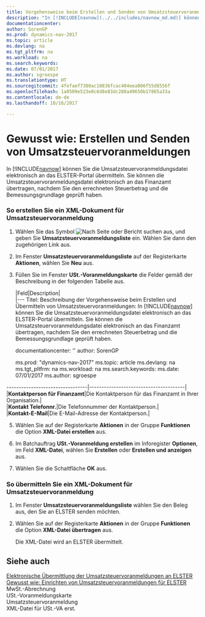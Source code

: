 ```yaml
---
title: Vorgehensweise beim Erstellen und Senden von Umsatzsteuervoranmeldungen
description: "In [!INCLUDE[navnow](../../includes/navnow_md.md)] können Sie die Umsatzsteuervoranmeldungsdatei elektronisch an das ELSTER-Portal übermitteln. Sie können die Umsatzsteuervoranmeldungsdatei elektronisch an das Finanzamt übertragen, nachdem Sie den errechneten Steuerbetrag und die Bemessungsgrundlage geprüft haben."
documentationcenter: 
author: SorenGP
ms.prod: dynamics-nav-2017
ms.topic: article
ms.devlang: na
ms.tgt_pltfrm: na
ms.workload: na
ms.search.keywords: 
ms.date: 07/01/2017
ms.author: sgroespe
ms.translationtype: HT
ms.sourcegitcommit: 4fefaef7380ac10836fcac404eea006f55d8556f
ms.openlocfilehash: 1a0509e523e0c6d8e83dc288a49650b17865a33a
ms.contentlocale: de-de
ms.lasthandoff: 10/16/2017

---
```

# <a name="how-to-create-and-submit-sales-vat-advance-notifications"></a>Gewusst wie: Erstellen und Senden von Umsatzsteuervoranmeldungen
In [!INCLUDE[navnow](../../includes/navnow_md.md)] können Sie die Umsatzsteuervoranmeldungsdatei elektronisch an das ELSTER-Portal übermitteln. Sie können die Umsatzsteuervoranmeldungsdatei elektronisch an das Finanzamt übertragen, nachdem Sie den errechneten Steuerbetrag und die Bemessungsgrundlage geprüft haben.  
  
### <a name="to-create-an-xml-document-for-sales-vat-advance-notification"></a>So erstellen Sie ein XML-Dokument für Umsatzsteuervoranmeldung  
  
1.  Wählen Sie das Symbol ![Nach Seite oder Bericht suchen](media/ui-search/search_small.png "Symbol „Nach Seite oder Bericht suchen”") aus, und geben Sie **Umsatzsteuervoranmeldungsliste** ein. Wählen Sie dann den zugehörigen Link aus.  
  
2.  Im Fenster **Umsatzsteuervoranmeldungsliste** auf der Registerkarte **Aktionen**, wählen Sie **Neu** aus.  
  
3.  Füllen Sie im Fenster **USt.-Voranmeldungskarte** die Felder gemäß der Beschreibung in der folgenden Tabelle aus.  
  
    |Feld|Description|  
    |---
    Titel: Beschreibung der Vorgehensweise beim Erstellen und Übermitteln von Umsatzsteuervoranmeldungen: In [!INCLUDE[navnow](../../includes/navnow_md.md)] können Sie die Umsatzsteuervoranmeldungsdatei elektronisch an das ELSTER-Portal übermitteln. Sie können die Umsatzsteuervoranmeldungsdatei elektronisch an das Finanzamt übertragen, nachdem Sie den errechneten Steuerbetrag und die Bemessungsgrundlage geprüft haben.
    
    documentationcenter: '' author: SorenGP

    ms.prod: "dynamics-nav-2017" ms.topic: article ms.devlang: na ms.tgt_pltfrm: na ms.workload: na ms.search.keywords: ms.date: 07/01/2017 ms.author: sgroespe

---------------------------------|---------------------------------------|  
    |**Kontaktperson für Finanzamt**|Die Kontaktperson für das Finanzamt in Ihrer Organisation.|  
    |**Kontakt Telefonnr.**|Die Telefonnummer der Kontaktperson.|  
    |**Kontakt-E-Mail**|Die E-Mail-Adresse der Kontaktperson.|  
  
5.  Wählen Sie auf der Registerkarte **Aktionen** in der Gruppe **Funktionen** die Option **XML-Datei erstellen** aus.  
  
6.  Im Batchauftrag **USt.-Voranmeldung erstellen** im Inforegister **Optionen**, im Feld **XML-Datei**, wählen Sie **Erstellen** oder **Erstellen und anzeigen** aus.  
  
7.  Wählen Sie die Schaltfläche **OK** aus.  
  
### <a name="to-submit-an-xml-document-for-sales-vat-advance-notification"></a>So übermitteln Sie ein XML-Dokument für Umsatzsteuervoranmeldung  
  
1.  Im Fenster **Umsatzsteuervoranmeldungsliste** wählen Sie den Beleg aus, den Sie an ELSTER senden möchten.  
  
2.  Wählen Sie auf der Registerkarte **Aktionen** in der Gruppe **Funktionen** die Option **XML-Datei übertragen** aus.  
  
     Die XML-Datei wird an ELSTER übermittelt.  
  
## <a name="see-also"></a>Siehe auch  
 [Elektronische Übermittlung der Umsatzsteuervoranmeldungen an ELSTER](electronic-submission-of-sales-vat-advance-notifications-to-elster.md)   
 [Gewusst wie: Einrichten von Umsatzsteuervoranmeldungen für ELSTER](how-to-set-up-sales-vat-advance-notifications-for-elster.md)   
 MwSt.-Abrechnung   
 USt.-Voranmeldungskarte   
 Umsatzsteuervoranmeldung   
 XML-Datei für USt.-VA erst.
